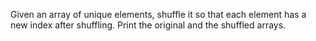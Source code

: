 Given an array of unique elements, shuffle it so that each element has a new index after shuffling. Print the original and the shuffled arrays.
